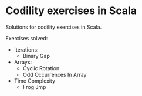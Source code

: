 # Codility exercises in Scala

Solutions for codility exercises in Scala.

Exercises solved:
- Iterations: 
  + Binary Gap
- Arrays: 
  + Cyclic Rotation
  + Odd Occurrences In Array
- Time Complexity
  + Frog Jmp
